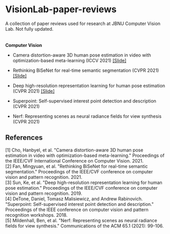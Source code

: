 # VisionLab-paper-reviews

A collection of paper reviews used for research at JBNU Computer Vision Lab. 
Not fully updated.  
 <br/>
 <br/>
**Computer Vision**

* Camera distortion-aware 3D human pose estimation in video with optimization-based meta-learning (ICCV 2021) [[Slide]](https://drive.google.com/file/d/12Yw5BvCPCsVGDizSn-79BDpAKe24bTG3/view?usp=sharing)


* Rethinking BiSeNet for real-time semantic segmentation (CVPR 2021) [[Slide]](https://drive.google.com/file/d/1w4vgHfcTvnPtgmC6cb0UrUTCudOTiNyA/view?usp=sharing)

* Deep high-resolution representation learning for human pose estimation (CVPR 2021) [[Slide]](https://drive.google.com/file/d/1dLWc67KX3WfKSBsMey19Dt3bULFba91G/view?usp=sharing)

* Superpoint: Self-supervised interest point detection and description (CVPR 2021)

* Nerf: Representing scenes as neural radiance fields for view synthesis (CVPR 2021)

## References
[1] Cho, Hanbyel, et al. "Camera distortion-aware 3D human pose estimation in video with optimization-based meta-learning." Proceedings of the IEEE/CVF International Conference on Computer Vision. 2021.  
[2] Fan, Mingyuan, et al. "Rethinking BiSeNet for real-time semantic segmentation." Proceedings of the IEEE/CVF conference on computer vision and pattern recognition. 2021.  
[3] Sun, Ke, et al. "Deep high-resolution representation learning for human pose estimation." Proceedings of the IEEE/CVF conference on computer vision and pattern recognition. 2019.   
[4] DeTone, Daniel, Tomasz Malisiewicz, and Andrew Rabinovich. "Superpoint: Self-supervised interest point detection and description." Proceedings of the IEEE conference on computer vision and pattern recognition workshops. 2018.  
[5] Mildenhall, Ben, et al. "Nerf: Representing scenes as neural radiance fields for view synthesis." Communications of the ACM 65.1 (2021): 99-106.
